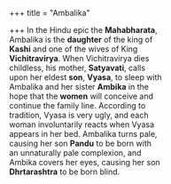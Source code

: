 +++
title = "Ambalika"

+++
In the Hindu epic the **Mahabharata**,  
Ambalika is the **daughter** of the king of  
**Kashi** and one of the wives of King  
**Vichitravirya**. When Vichitravirya dies  
childless, his mother, **Satyavati**, calls  
upon her eldest **son**, **Vyasa**, to sleep with  
Ambalika and her sister **Ambika** in the  
hope that the **women** will conceive and  
continue the family line. According to  
tradition, Vyasa is very ugly, and each  
woman involuntarily reacts when Vyasa  
appears in her bed. Ambalika turns pale,  
causing her son **Pandu** to be born with  
an unnaturally pale complexion, and  
Ambika covers her eyes, causing her son  
**Dhrtarashtra** to be born blind.